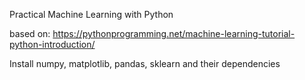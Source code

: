 Practical Machine Learning with Python

based on:
https://pythonprogramming.net/machine-learning-tutorial-python-introduction/

Install numpy, matplotlib, pandas, sklearn and their dependencies